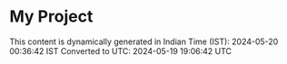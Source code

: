 # My Project

This content is dynamically generated in Indian Time (IST): 2024-05-20 00:36:42 IST
Converted to UTC: 2024-05-19 19:06:42 UTC
